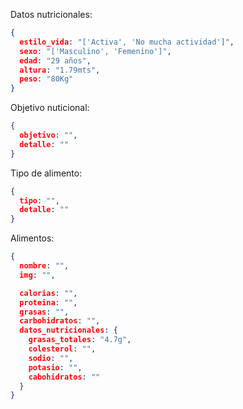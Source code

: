 Datos nutricionales:

```json
{
  estilo_vida: "['Activa', 'No mucha actividad']",
  sexo: "['Masculino', 'Femenino']",
  edad: "29 años",
  altura: "1.79mts",
  peso: "80Kg"
}
```

Objetivo nuticional:

```json
{
  objetivo: "",
  detalle: ""
}
```

Tipo de alimento:

```json
{
  tipo: "",
  detalle: ""
}
```

Alimentos:

```json
{
  nombre: "",
  img: "",

  calorias: "",
  proteina: "",
  grasas: "",
  carbohidratos: "",
  datos_nutricionales: {
    grasas_totales: "4.7g",
    colesterol: "",
    sodio: "",
    potasio: "",
    cabohidratos: ""
  }
}


```








